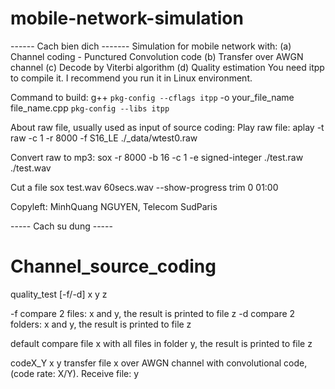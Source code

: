 # mobile-network-simulation
------ Cach bien dich -------
Simulation for mobile network with: (a) Channel coding - Punctured Convolution code (b) Transfer over AWGN channel (c) Decode by Viterbi algorithm (d) Quality estimation
You need itpp to compile it. I recommend you run it in Linux environment.

Command to build: 
    g++ `pkg-config --cflags itpp` -o your_file_name file_name.cpp `pkg-config --libs itpp`

About raw file, usually used as input of source coding:
Play raw file:
    aplay -t raw -c 1 -r 8000 -f S16_LE ./_data/wtest0.raw

Convert raw to mp3:
    sox -r 8000 -b 16 -c 1 -e signed-integer ./test.raw ./test.wav
    
Cut a file
    sox test.wav 60secs.wav --show-progress trim 0 01:00

Copyleft: MinhQuang NGUYEN, Telecom SudParis

----- Cach su dung -----
# Channel_source_coding

quality_test [-f/-d] x y z

-f
	compare 2 files: x and y, the result is printed to file z
-d
	compare 2 folders: x and y, the result is printed to file z

default
	compare file x with all files in folder y, the result is printed to file z
	

	
codeX_Y x y
	transfer file x over AWGN channel with convolutional code, (code rate: X/Y). Receive file: y


